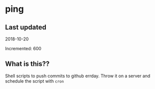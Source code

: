 # ping

## Last updated
2018-10-20

Incremented: 600

## What is this??
Shell scripts to push commits to github errday. Throw it on a server and schedule the script with `cron`

